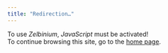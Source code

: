 ```yaml
---
title: "Redirection…"
---
```


<script>
    window.location.href = "home"
</script>
<noscript>
    <div>
To use <em>Zelbinium</em>, <em>JavaScript</em> must be activated!
    </div>
<div>
    To continue browsing this site, go to the <a href="home">home page</a>.
</div>
</noscript>
